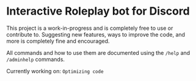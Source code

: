 # Interactive Roleplay bot for Discord

This project is a work-in-progress and is completely free to use or contribute to.
Suggesting new features, ways to improve the code, and more is completely fine and encouraged.

All commands and how to use them are documented using the `/help` and `/adminhelp` commands.

Currently working on:
`Optimizing code`
